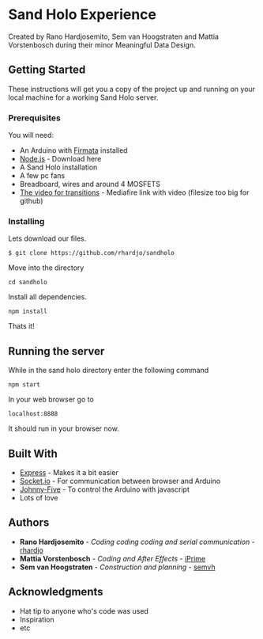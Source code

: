 # Sand Holo Experience

Created by Rano Hardjosemito, Sem van Hoogstraten and Mattia Vorstenbosch during their minor Meaningful Data Design.

## Getting Started

These instructions will get you a copy of the project up and running on your local machine for a working Sand Holo server.

### Prerequisites

You will need:

* An Arduino with [Firmata](https://github.com/firmata/arduino#usage) installed
* [Node.js](www.nodejs.org) - Download here
* A Sand Holo installation
* A few pc fans
* Breadboard, wires and around 4 MOSFETS
* [The video for transitions](https://www.mediafire.com/?vap4f13uzf2hqgx) - Mediafire link with video (filesize too big for github)

### Installing

Lets download our files.

```
$ git clone https://github.com/rhardjo/sandholo
```

Move into the directory

```
cd sandholo
```

Install all dependencies.

```
npm install
```

Thats it!

## Running the server

While in the sand holo directory enter the following command

```
npm start
```

In your web browser go to

```
localhost:8888
```

It should run in your browser now.

## Built With

* [Express](http://expressjs.com/en/4x/api.html) - Makes it a bit easier
* [Socket.io](http://socket.io/docs/) - For communication between browser and Arduino
* [Johnny-Five](http://johnny-five.io/api/) - To control the Arduino with javascript
* Lots of love

## Authors

* **Rano Hardjosemito** - *Coding coding coding and serial communication* - [rhardjo](https://github.com/rhardjo)
* **Mattia Vorstenbosch** - *Coding and After Effects* - [iPrime](https://github.com/iPrime)
* **Sem van Hoogstraten** - *Construction and planning* - [semvh](https://github.com/semvh)


## Acknowledgments

* Hat tip to anyone who's code was used
* Inspiration
* etc
